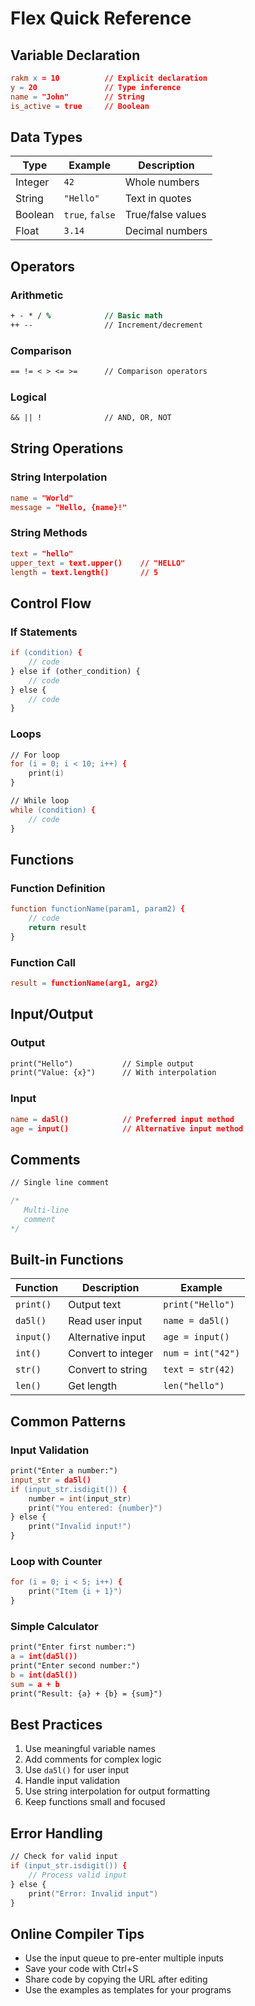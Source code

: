 # Flex Quick Reference

## Variable Declaration

```flex
rakm x = 10          // Explicit declaration
y = 20               // Type inference
name = "John"        // String
is_active = true     // Boolean
```

## Data Types

| Type | Example | Description |
|------|---------|-------------|
| Integer | `42` | Whole numbers |
| String | `"Hello"` | Text in quotes |
| Boolean | `true`, `false` | True/false values |
| Float | `3.14` | Decimal numbers |

## Operators

### Arithmetic
```flex
+ - * / %            // Basic math
++ --                // Increment/decrement
```

### Comparison
```flex
== != < > <= >=      // Comparison operators
```

### Logical
```flex
&& || !              // AND, OR, NOT
```

## String Operations

### String Interpolation
```flex
name = "World"
message = "Hello, {name}!"
```

### String Methods
```flex
text = "hello"
upper_text = text.upper()    // "HELLO"
length = text.length()       // 5
```

## Control Flow

### If Statements
```flex
if (condition) {
    // code
} else if (other_condition) {
    // code  
} else {
    // code
}
```

### Loops
```flex
// For loop
for (i = 0; i < 10; i++) {
    print(i)
}

// While loop
while (condition) {
    // code
}
```

## Functions

### Function Definition
```flex
function functionName(param1, param2) {
    // code
    return result
}
```

### Function Call
```flex
result = functionName(arg1, arg2)
```

## Input/Output

### Output
```flex
print("Hello")           // Simple output
print("Value: {x}")      // With interpolation
```

### Input
```flex
name = da5l()            // Preferred input method
age = input()            // Alternative input method
```

## Comments

```flex
// Single line comment

/*
   Multi-line
   comment
*/
```

## Built-in Functions

| Function | Description | Example |
|----------|-------------|---------|
| `print()` | Output text | `print("Hello")` |
| `da5l()` | Read user input | `name = da5l()` |
| `input()` | Alternative input | `age = input()` |
| `int()` | Convert to integer | `num = int("42")` |
| `str()` | Convert to string | `text = str(42)` |
| `len()` | Get length | `len("hello")` |

## Common Patterns

### Input Validation
```flex
print("Enter a number:")
input_str = da5l()
if (input_str.isdigit()) {
    number = int(input_str)
    print("You entered: {number}")
} else {
    print("Invalid input!")
}
```

### Loop with Counter
```flex
for (i = 0; i < 5; i++) {
    print("Item {i + 1}")
}
```

### Simple Calculator
```flex
print("Enter first number:")
a = int(da5l())
print("Enter second number:")  
b = int(da5l())
sum = a + b
print("Result: {a} + {b} = {sum}")
```

## Best Practices

1. Use meaningful variable names
2. Add comments for complex logic  
3. Use `da5l()` for user input
4. Handle input validation
5. Use string interpolation for output formatting
6. Keep functions small and focused

## Error Handling

```flex
// Check for valid input
if (input_str.isdigit()) {
    // Process valid input
} else {
    print("Error: Invalid input")
}
```

## Online Compiler Tips

- Use the input queue to pre-enter multiple inputs
- Save your code with Ctrl+S
- Share code by copying the URL after editing
- Use the examples as templates for your programs 